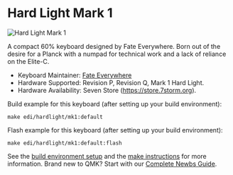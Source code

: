 # Hard Light Mark 1

![Hard Light Mark 1](https://i.imgur.com/X6Katarh.png)

A compact 60% keyboard designed by Fate Everywhere. Born out of the desire for a Planck with a numpad for technical work and a lack of reliance on the Elite-C.

* Keyboard Maintainer: [Fate Everywhere](https://github.com/fateeverywhere)
* Hardware Supported: Revision P, Revision Q, Mark 1 Hard Light.
* Hardware Availability: Seven Store (https://store.7storm.org).

Build example for this keyboard (after setting up your build environment):

    make edi/hardlight/mk1:default

Flash example for this keyboard (after setting up your build environment):
 
    make edi/hardlight/mk1:default:flash

See the [build environment setup](https://docs.qmk.fm/#/getting_started_build_tools) and the [make instructions](https://docs.qmk.fm/#/getting_started_make_guide) for more information. Brand new to QMK? Start with our [Complete Newbs Guide](https://docs.qmk.fm/#/newbs).
